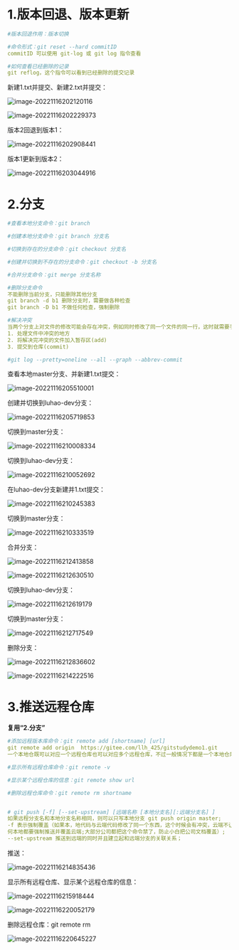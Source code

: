 # 1.版本回退、版本更新

```yaml
#版本回退作用：版本切换

#命令形式：git reset --hard commitID
commitID 可以使用 git-log 或 git log 指令查看

#如何查看已经删除的记录
git reflog，这个指令可以看到已经删除的提交记录
```

新建1.txt并提交、新建2.txt并提交：

![image-20221116202120116](https://mdmdmdmd.oss-cn-beijing.aliyuncs.com/img/image-20221116202120116.png)

![image-20221116202229373](https://mdmdmdmd.oss-cn-beijing.aliyuncs.com/img/image-20221116202229373.png)

版本2回退到版本1：

![image-20221116202908441](https://mdmdmdmd.oss-cn-beijing.aliyuncs.com/img/image-20221116202908441.png)

版本1更新到版本2：

![image-20221116203044916](https://mdmdmdmd.oss-cn-beijing.aliyuncs.com/img/image-20221116203044916.png)

# 2.分支

```yaml
#查看本地分支命令：git branch

#创建本地分支命令：git branch 分支名 

#切换到存在的分支命令：git checkout 分支名 

#创建并切换到不存在的分支命令：git checkout -b 分支名 

#合并分支命令：git merge 分支名称 

#删除分支命令
不能删除当前分支，只能删除其他分支
git branch -d b1 删除分支时，需要做各种检查
git branch -D b1 不做任何检查，强制删除

#解决冲突
当两个分支上对文件的修改可能会存在冲突，例如同时修改了同一个文件的同一行，这时就需要手动解决冲突，解决冲突步骤如下：
1. 处理文件中冲突的地方
2. 将解决完冲突的文件加入暂存区(add)
3. 提交到仓库(commit)

#git log --pretty=oneline --all --graph --abbrev-commit
```

查看本地master分支、并新建1.txt提交：

![image-20221116205510001](https://mdmdmdmd.oss-cn-beijing.aliyuncs.com/img/image-20221116205510001.png)

创建并切换到luhao-dev分支：

![image-20221116205719853](https://mdmdmdmd.oss-cn-beijing.aliyuncs.com/img/image-20221116205719853.png)

切换到master分支：

![image-20221116210008334](https://mdmdmdmd.oss-cn-beijing.aliyuncs.com/img/image-20221116210008334.png)

切换到luhao-dev分支：

![image-20221116210052692](https://mdmdmdmd.oss-cn-beijing.aliyuncs.com/img/image-20221116210052692.png)

在luhao-dev分支新建并1.txt提交：

![image-20221116210245383](https://mdmdmdmd.oss-cn-beijing.aliyuncs.com/img/image-20221116210245383.png)

切换到master分支：

![image-20221116210333519](https://mdmdmdmd.oss-cn-beijing.aliyuncs.com/img/image-20221116210333519.png)

合并分支：

![image-20221116212413858](https://mdmdmdmd.oss-cn-beijing.aliyuncs.com/img/image-20221116212413858.png)

![image-20221116212630510](https://mdmdmdmd.oss-cn-beijing.aliyuncs.com/img/image-20221116212630510.png)

切换到luhao-dev分支：

![image-20221116212619179](https://mdmdmdmd.oss-cn-beijing.aliyuncs.com/img/image-20221116212619179.png)

切换到master分支：

![image-20221116212717549](https://mdmdmdmd.oss-cn-beijing.aliyuncs.com/img/image-20221116212717549.png)

删除分支：

![image-20221116212836602](https://mdmdmdmd.oss-cn-beijing.aliyuncs.com/img/image-20221116212836602.png)

![image-20221116214222516](https://mdmdmdmd.oss-cn-beijing.aliyuncs.com/img/image-20221116214222516.png)

# 3.推送远程仓库

**复用“2.分支”**

```yaml
#添加远程版本库命令：git remote add [shortname] [url]
git remote add origin  https://gitee.com/llh_425/gitstudydemo1.git
一个本地仓既可以对应一个远程仓库也可以对应多个远程仓库，不过一般情况下都是一个本地仓库对应一个远程仓库，需要为远程仓库起一个名字，可以随便起，但一般大家都起名origin，是统一的；回车后没有提示错误就表示成功了，remote是远程的意思，adj

#显示所有远程仓库命令：git remote -v

#显示某个远程仓库的信息：git remote show url

#删除远程仓库命令：git remote rm shortname


# git push [-f] [--set-upstream] [远端名称 [本地分支名][:远端分支名] ]
如果远程分支名和本地分支名称相同，则可以只写本地分支 git push origin master;
-f 表示强制覆盖（如果本，地代码与云端代码修改了同一个东西，这个时候会有冲突，云端不让我们push，-f的意思就是不管云端如
何本地都要强制推送并覆盖云端;大部分公司都把这个命令禁了，防止小白把公司文档覆盖）;
--set-upstream 推送到远端的同时并且建立起和远端分支的关联关系；
```

推送：

![image-20221116214835436](https://mdmdmdmd.oss-cn-beijing.aliyuncs.com/img/image-20221116214835436.png)

显示所有远程仓库、显示某个远程仓库的信息：

![image-20221116215918444](https://mdmdmdmd.oss-cn-beijing.aliyuncs.com/img/image-20221116215918444.png)

![image-20221116220052179](https://mdmdmdmd.oss-cn-beijing.aliyuncs.com/img/image-20221116220052179.png)

删除远程仓库：git remote rm 

![image-20221116220645227](https://mdmdmdmd.oss-cn-beijing.aliyuncs.com/img/image-20221116220645227.png)